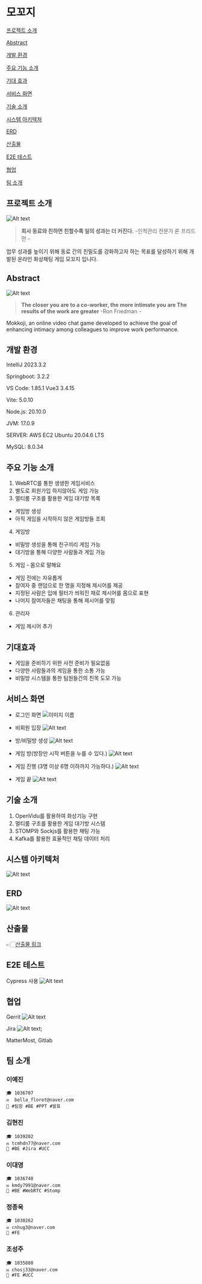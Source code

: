 모꼬지
============================
[프로젝트 소개](#프로젝트-소개)

[Abstract](#Abstract)

[개발 환경](#개발-환경)

[주요 기능 소개](#주요-기능-소개)

[기대 효과](#기대-효과)

[서비스 화면](#서비스-화면)

[기술 소개](#기술-소개)

[시스템 아키텍처](#시스템-아키텍처)

[ERD](#erd)

[산출물](#산출물)

[E2E 테스트](#e2e-테스트)

[협업](#협업)

[팀 소개](#팀-소개)



## 프로젝트 소개
![Alt text](./exec/img/logo.png)
> **회사 동료와 친하면 친할수록
일의 성과는 더 커진다.**
-인적관리 전문가 론 프리드먼 -

업무 성과를 높이기 위해 동료 간의 친밀도를 강화하고자 하는 목표를 달성하기 위해 개발된 온라인 화상채팅 게임 모꼬지 입니다.

## Abstract
![Alt text](./exec/img/logoeng.png)
> **The closer you are to a co-worker, the more intimate you are
The results of the work are greater**
-Ron Friedman -

Mokkoji, an online video chat game developed to achieve the goal of enhancing intimacy among colleagues to improve work performance.

## 개발 환경
IntelliJ 2023.3.2

 Springboot: 3.2.2

 VS Code: 1.85.1
 Vue3 3.4.15

 Vite: 5.0.10

 Node.js: 20.10.0

 JVM: 17.0.9

 SERVER: AWS EC2 Ubuntu 20.04.6 LTS

 MySQL: 8.0.34

## 주요 기능 소개
1. WebRTC를 통한 생생한 게임서비스
2. 별도로 회원가입 하지않아도 게임 가능
3. 멀티룸 구조를 활용한 게임 대기방 목록
- 게임방 생성
- 아직 게임을 시작하지 않은 게임방들 조회
4. 게임방
- 비밀방 생성을 통해 친구끼리 게임 가능
- 대기방을 통해 다양한 사람들과 게임 가능
5. 게임 - 몸으로 말해요
- 게임 전에는 자유롭게 
- 참여자 중 랜덤으로 한 명을 지정해 제시어를 제공
- 지정된 사람은 입에 필터가 씌워진 채로 제시어를 몸으로 표현
- 나머지 참여자들은 채팅을 통해 제시어를 맞힘
6. 관리자
- 게임 제시어 추가

## 기대효과
* 게임을 준비하기 위한 사전 준비가 필요없음
* 다양한 사람들과의 게임을 통한 소통 가능
* 비밀방 시스템을 통한 팀원들간의 친목 도모 가능

## 서비스 화면
* 로그인 화면
![이미지 이름](./exec/img/1.PNG)

* 비회원 입장
![Alt text](./exec/img/image.png)

* 방/비밀방 생성
![Alt text](./exec/img/image2.png)

* 게임 방(방장만 시작 버튼을 누를 수 있다.)
![Alt text](./exec/img/image3.png)

* 게임 진행 (3명 이상 6명 이하까지 가능하다.)
![Alt text](./exec/img/image4.png)

* 게임 끝
![Alt text](./exec/img/image5.png)


## 기술 소개
1. OpenVidu를 활용하여 화상기능 구현
2. 멀티룸 구조를 활용한 게임 대기방 시스템
3. STOMP와 Sockjs를 활용한 채팅 가능
4. Kafka를 활용한 효율적인 채팅 데이터 처리

## 시스템 아키텍처
![Alt text](./exec/img/sysarch.png)

## ERD
![Alt text](./exec/img/erd.png)

## 산출물
👉🏻[산출물 링크](./exec/B304%20최종%20산출물.pdf)

## E2E 테스트
Cypress 사용
![Alt text](./exec/img/cypress.png)

## 협업
Gerrit
![Alt text](./exec/img/gerrit.png)

Jira
![Alt text](./exec/img/Jira.png);

MatterMost, Gitlab

## 팀 소개

### 이예진
```
🎓 1036707
✉️  bella_floret@naver.com
💟 #팀장 #BE #PPT #발표
```

### 김현진
```
🎓 1039202
✉️ tcmhdn77@naver.com
💟 #BE #Jira #UCC
```

### 이대영
```
🎓 1036748
✉️ kmdy7991@naver.com
💟 #BE #WebRTC #Stomp
```


### 정종욱
```
🎓 1030262
✉️ cnhug3@naver.com
💟 #FE
```


### 조성주
```
🎓 1035808
✉️ chosj33@naver.com
💟 #FE #UCC
```

